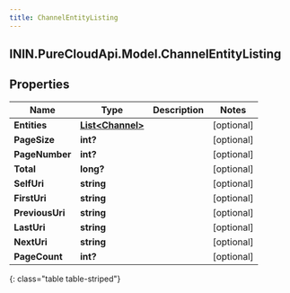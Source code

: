 ```yaml
---
title: ChannelEntityListing
---
```

## ININ.PureCloudApi.Model.ChannelEntityListing

## Properties

|Name | Type | Description | Notes|
|------------ | ------------- | ------------- | -------------|
| **Entities** | [**List&lt;Channel&gt;**](Channel.html) |  | [optional] |
| **PageSize** | **int?** |  | [optional] |
| **PageNumber** | **int?** |  | [optional] |
| **Total** | **long?** |  | [optional] |
| **SelfUri** | **string** |  | [optional] |
| **FirstUri** | **string** |  | [optional] |
| **PreviousUri** | **string** |  | [optional] |
| **LastUri** | **string** |  | [optional] |
| **NextUri** | **string** |  | [optional] |
| **PageCount** | **int?** |  | [optional] |
{: class="table table-striped"}


